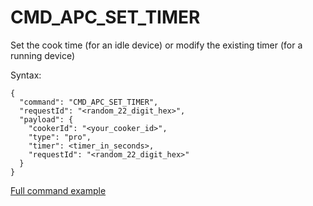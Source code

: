 # CMD_APC_SET_TIMER

Set the cook time (for an idle device) or modify the existing timer (for a running device)

Syntax:
```
{
  "command": "CMD_APC_SET_TIMER",
  "requestId": "<random_22_digit_hex>",
  "payload": {
    "cookerId": "<your_cooker_id>",
    "type": "pro",
    "timer": <timer_in_seconds>,
    "requestId": "<random_22_digit_hex>"
  }
}
```

[Full command example](../examples/CMD_APC_SET_TIMER.json)
